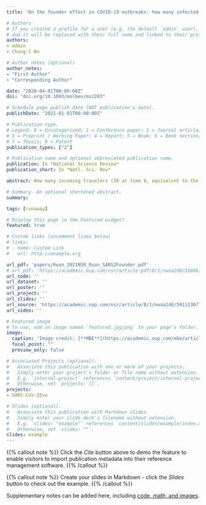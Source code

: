 ```yaml
---
title: "On the founder effect in COVID-19 outbreaks: how many infected travelers may have started them all?"

# Authors
# If you created a profile for a user (e.g. the default `admin` user), write the username (folder name) here 
# and it will be replaced with their full name and linked to their profile.
authors:
- admin
- Chung-I Wu

# Author notes (optional)
author_notes:
- "First Author"
- "Corresponding Author"

date: "2020-04-01T00:00:00Z"
doi: "doi.org/10.1093/molbev/msz283"

# Schedule page publish date (NOT publication's date).
publishDate: "2021-01-01T00:00:00Z"

# Publication type.
# Legend: 0 = Uncategorized; 1 = Conference paper; 2 = Journal article;
# 3 = Preprint / Working Paper; 4 = Report; 5 = Book; 6 = Book section;
# 7 = Thesis; 8 = Patent
publication_types: ["2"]

# Publication name and optional abbreviated publication name.
publication: In *National Science Review*
publication_short: In *Natl. Sci. Rev*

abstract: How many incoming travelers (I0 at time 0, equivalent to the ‘founders’ in evolutionary genetics) infected with SARS-CoV-2 who visit or return to a region could have started the epidemic of that region? I0 would be informative about the initiation and progression of epidemics. To obtain I0, we analyze the genetic divergence among viral populations of different regions. By applying the ‘individual-output’ model of genetic drift to the SARS-CoV-2 diversities, we obtain I0 <10, which could have been achieved by one infected traveler in a long-distance flight.The conclusion is robust regardless of the source population, the continuation of inputs (It for t>0) or the fitness of the variants.With such a tiny trickle of human movement igniting many outbreaks, the crucial stage of repressing an epidemic in any region should, therefore, be the very first sign of local contagion when positive cases first become identifiable.The implications of the highly ‘portable’ epidemics, including their early evolution prior to any outbreak, are explored in the companion study (Ruan et al., personal communication).

# Summary. An optional shortened abstract.
summary:

tags: [runaway]

# Display this page in the Featured widget?
featured: true

# Custom links (uncomment lines below)
# links:
# - name: Custom Link
#   url: http://example.org

url_pdf: 'papers/Ruan_2021NSR_Ruan_SARS2Founder.pdf'
# url_pdf: 'https://academic.oup.com/nsr/article-pdf/8/1/nwaa246/35886122/nwaa246.pdf'
url_code: ''
url_dataset: ''
url_poster: ''
url_project: ''
url_slides: ''
url_source: 'https://academic.oup.com/nsr/article/8/1/nwaa246/5911130?login=true'
url_video: ''

# Featured image
# To use, add an image named `featured.jpg/png` to your page's folder. 
image:
  caption: 'Image credit: [**MBE**](https://academic.oup.com/mbe/article/37/4/1007/5645182)'
  focal_point: ""
  preview_only: false

# Associated Projects (optional).
#   Associate this publication with one or more of your projects.
#   Simply enter your project's folder or file name without extension.
#   E.g. `internal-project` references `content/project/internal-project/index.md`.
#   Otherwise, set `projects: []`.
projects:
- SARS-CoV-2Evo

# Slides (optional).
#   Associate this publication with Markdown slides.
#   Simply enter your slide deck's filename without extension.
#   E.g. `slides: "example"` references `content/slides/example/index.md`.
#   Otherwise, set `slides: ""`.
slides: example
---
```


{{% callout note %}}
Click the *Cite* button above to demo the feature to enable visitors to import publication metadata into their reference management software.
{{% /callout %}}

{{% callout note %}}
Create your slides in Markdown - click the *Slides* button to check out the example.
{{% /callout %}}

Supplementary notes can be added here, including [code, math, and images](https://wowchemy.com/docs/writing-markdown-latex/).
